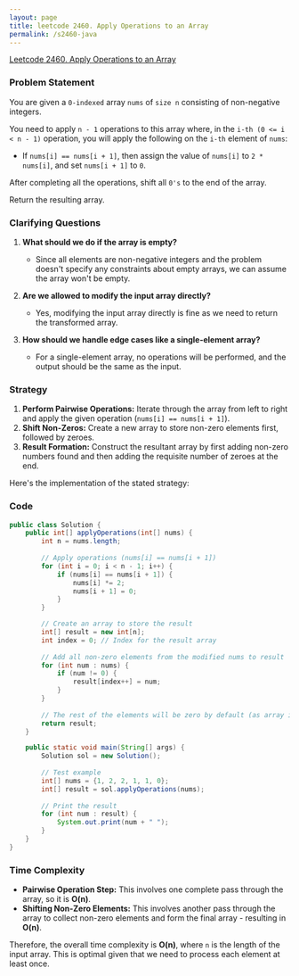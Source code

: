 ```yaml
---
layout: page
title: leetcode 2460. Apply Operations to an Array
permalink: /s2460-java
---
```

[Leetcode 2460. Apply Operations to an Array](https://algoadvance.github.io/algoadvance/l2460)
### Problem Statement

You are given a `0-indexed` array `nums` of `size n` consisting of non-negative integers.

You need to apply `n - 1` operations to this array where, in the `i-th (0 <= i < n - 1)` operation, you will apply the following on the `i-th` element of `nums`:
- If `nums[i] == nums[i + 1]`, then assign the value of `nums[i]` to `2 * nums[i]`, and set `nums[i + 1]` to `0`.

After completing all the operations, shift all `0's` to the end of the array.

Return the resulting array.

### Clarifying Questions

1. **What should we do if the array is empty?**
   - Since all elements are non-negative integers and the problem doesn't specify any constraints about empty arrays, we can assume the array won't be empty.

2. **Are we allowed to modify the input array directly?**
   - Yes, modifying the input array directly is fine as we need to return the transformed array.

3. **How should we handle edge cases like a single-element array?**
   - For a single-element array, no operations will be performed, and the output should be the same as the input.

### Strategy

1. **Perform Pairwise Operations:** Iterate through the array from left to right and apply the given operation (`nums[i] == nums[i + 1]`).
2. **Shift Non-Zeros:** Create a new array to store non-zero elements first, followed by zeroes.
3. **Result Formation:** Construct the resultant array by first adding non-zero numbers found and then adding the requisite number of zeroes at the end.

Here's the implementation of the stated strategy:

### Code

```java
public class Solution {
    public int[] applyOperations(int[] nums) {
        int n = nums.length;
        
        // Apply operations (nums[i] == nums[i + 1])
        for (int i = 0; i < n - 1; i++) {
            if (nums[i] == nums[i + 1]) {
                nums[i] *= 2;
                nums[i + 1] = 0;
            }
        }

        // Create an array to store the result
        int[] result = new int[n];
        int index = 0; // Index for the result array
        
        // Add all non-zero elements from the modified nums to result
        for (int num : nums) {
            if (num != 0) {
                result[index++] = num;
            }
        }
        
        // The rest of the elements will be zero by default (as array initialized to zeros)
        return result;
    }

    public static void main(String[] args) {
        Solution sol = new Solution();
        
        // Test example
        int[] nums = {1, 2, 2, 1, 1, 0};
        int[] result = sol.applyOperations(nums);
        
        // Print the result
        for (int num : result) {
            System.out.print(num + " ");
        }
    }
}
```

### Time Complexity

- **Pairwise Operation Step:** This involves one complete pass through the array, so it is **O(n)**.
- **Shifting Non-Zero Elements:** This involves another pass through the array to collect non-zero elements and form the final array - resulting in **O(n)**.

Therefore, the overall time complexity is **O(n)**, where `n` is the length of the input array. This is optimal given that we need to process each element at least once.